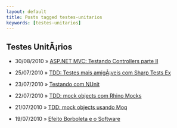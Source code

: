 ```yaml
---
layout: default
title: Posts tagged testes-unitarios
keywords: [testes-unitarios]
---
```

<h2 class="category">Testes UnitÃ¡rios</h2>
<ul class="posts">
<li>
<p>
<span class="date">30/08/2010</span> &raquo;
<a href="/blog/asp-net-mvc-testando-controllers-parte-ii">ASP.NET MVC: Testando Controllers parte II</a>
</p>
</li>
<li>
<p>
<span class="date">25/07/2010</span> &raquo;
<a href="/blog/tdd-testes-mais-amigaveis-com-sharp-tests-ex">TDD: Testes mais amigÃ¡veis com Sharp Tests Ex</a>
</p>
</li>
<li>
<p>
<span class="date">23/07/2010</span> &raquo;
<a href="/blog/testando-com-nunit">Testando com NUnit</a>
</p>
</li>
<li>
<p>
<span class="date">22/07/2010</span> &raquo;
<a href="/blog/tdd-mock-objects-com-rhino-mocks">TDD: mock objects com Rhino Mocks</a>
</p>
</li>
<li>
<p>
<span class="date">21/07/2010</span> &raquo;
<a href="/blog/tdd-mock-objects-usando-moq">TDD: mock objects usando Moq</a>
</p>
</li>
<li>
<p>
<span class="date">19/07/2010</span> &raquo;
<a href="/blog/efeito-borboleta-e-o-software">Efeito Borboleta e o Software</a>
</p>
</li>
</ul>
